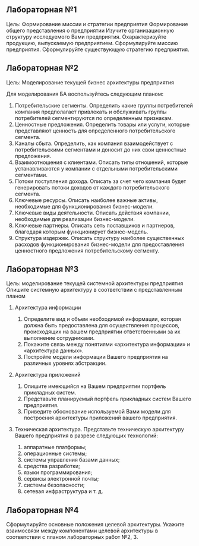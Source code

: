 ## Лабораторная №1

Цель: Формирование миссии и стратегии предприятия
Формирование общего представления о предприятии
Изучите организационную структуру исследуемого Вами предприятия.
Охарактеризуйте продукцию, выпускаемую предприятием.
Сформулируйте миссию предприятия.
Сформулируйте существующую стратегию предприятия.

## Лабораторная №2

Цель: Моделирование текущей бизнес архитектуры предприятия

Для моделирования БА воспользуйтесь следующим планом:

  1. Потребительские сегменты. Определить какие группы потребителей компания предполагает привлекать и обслуживать группы потребителей сегментируются по определенным признакам.
  2. Ценностные предложения. Определить товары или услуги, которые представляют ценность для определенного потребительского сегмента.
  3. Каналы сбыта. Определить, как компания взаимодействует с потребительскими сегментами и доносит до них свои ценностные предложения.
  4. Взаимоотношения с клиентами. Описать типы отношений, которые устанавливаются у компании с отдельными потребительскими сегментами.
  5. Потоки поступления дохода. Описать за счет чего компания будет генерировать потоки доходов от каждого потребительского сегмента.
  6. Ключевые ресурсы. Описать наиболее важные активы, необходимые для функционирования бизнес-модели.
  7. Ключевые виды деятельности. Описать действия компании, необходимые для реализации бизнес-модели.
  8. Ключевые партнеры. Описать сеть поставщиков и партнеров, благодаря которым функционирует бизнес-модель.
  9. Структура издержек. Описать структуру наиболее существенных расходов функционирования бизнес-модели для предоставления ценностного предложения потребительскому сегменту.

## Лабораторная №3

Цель: моделирование текущей системной архитектуры предприятия
Опишите системную архитектуру в соответствии с представленным планом

1. Архитектура информации
	1. Определите вид и объем необходимой информации, которая должна быть предоставлена для осуществления процессов, происходящих на вашем предприятии ответственными за их выполнение сотрудниками.
	2. Покажите связь между понятиями «архитектура информации» и «архитектура данных».
	3. Постройте модели информации Вашего предприятия на различных уровнях абстракции.

2. Архитектура приложений
	1. Опишите имеющийся на Вашем предприятии портфель прикладных систем.
	2. Представьте планируемый портфель прикладных систем Вашего предприятия.
	3. Приведите обоснование используемой Вами модели для построения архитектуры приложений вашего предприятия.

3. Техническая архитектура. Представьте техническую архитектуру Вашего предприятия в разрезе следующих технологий:
	1. аппаратные платформы;
	2. операционные системы;
	3. системы управления базами данных;
	4. средства разработки;
	5. языки программирования;
	6. сервисы электронной почты;
	7. системы безопасности;
	8. сетевая инфраструктура и т. д.

## Лабораторная №4

Сформулируйте основные положения целевой архитектуры. Укажите взаимосвязи между компонентами целевой архитектуры в соответствии с планом лабораторных работ №2, 3.